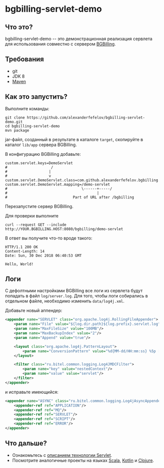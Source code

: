 # bgbilling-servlet-demo

## Что это?

bgbilling-servlet-demo -- это демонстрационная реализация сервлета для использования совместно
с сервером [BGBilling](https://bgbilling.ru/). 

## Требования

* git
* JDK 8
* [Maven](https://maven.apache.org/)

## Как это запустить? 

Выполните команды:

```
git clone https://github.com/alexanderfefelov/bgbilling-servlet-demo.git
cd bgbilling-servlet-demo
mvn package
```

jar-файл, созданный в результате в каталоге `target`, скопируйте в каталог `lib/app` сервера BGBilling.

В конфигурацию BGBilling добавьте:

```
custom.servlet.keys=DemoServlet
#                    /
#                   |
#                   v
custom.servlet.DemoServlet.class=com.github.alexanderfefelov.bgbilling.servlet.demo.DemoServlet
custom.servlet.DemoServlet.mapping=/demo-servlet
#                                  \------+-----/
#                                         |
#                              Part of URL after /bgbilling
```

Перезапустите сервер BGBilling.

Для проверки выполните

```
curl --request GET --include http://YOUR.BGBILLING.HOST:8080/bgbilling/demo-servlet
```

В ответ вы получите что-то вроде такого:

```
HTTP/1.1 200 OK
Content-Length: 14
Date: Sun, 30 Dec 2018 06:40:53 GMT

Hello, World!
```

## Логи

С дефолтными настройками BGBilling все логи из сервлета будут попадать в файл `log/server.log`.
Для того, чтобы логи собирались в отдельном файле, необходимо изменить `data/log4j.xml`.

Добавьте новый аппендер:

```xml
<appender name="SERVLET" class="org.apache.log4j.RollingFileAppender">
    <param name="File" value="${log.dir.path}${log.prefix}.servlet.log"/>
    <param name="MaxFileSize" value="100MB"/>
    <param name="MaxBackupIndex" value="2"/>
    <param name="Append" value="true"/>

    <layout class="org.apache.log4j.PatternLayout">
        <param name="ConversionPattern" value="%d{MM-dd/HH:mm:ss} %5p [%t] %c{1} - %m%n"/>
    </layout>

    <filter class="ru.bitel.common.logging.Log4JMDCFilter">
        <param name="key" value="nestedContext"/>
        <param name="value" value="servlet"/>
    </filter>
</appender>
```

и исправьте имеющийся:

```xml
<appender name="ASYNC" class="ru.bitel.common.logging.Log4jAsyncAppender">
    <appender-ref ref="APPLICATION"/>
    <appender-ref ref="MQ"/>
    <appender-ref ref="SERVLET"/>
    <appender-ref ref="SCRIPT"/>
    <appender-ref ref="ERROR"/>
</appender>
```

## Что дальше?

* Ознакомьтесь с [описанием технологии Servlet](https://docs.oracle.com/javaee/7/tutorial/servlets.htm).
* Посмотрите аналогичные проекты на языках [Scala](https://github.com/alexanderfefelov/bgbilling-servlet-demo-scala), [Kotlin](https://github.com/alexanderfefelov/bgbilling-servlet-demo-kotlin)
  и [Clojure](https://github.com/alexanderfefelov/bgbilling-servlet-demo-clojure).
